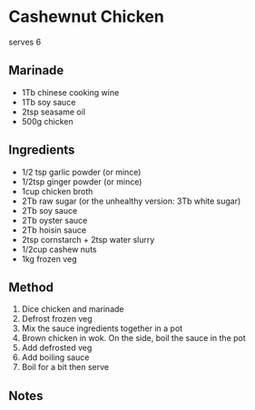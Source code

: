 # Cashewnut Chicken

serves 6

## Marinade

* 1Tb chinese cooking wine
* 1Tb soy sauce
* 2tsp seasame oil
* 500g chicken

## Ingredients

* 1/2 tsp garlic powder (or mince)
* 1/2tsp ginger powder (or mince)
* 1cup chicken broth
* 2Tb raw sugar (or the unhealthy version: 3Tb white sugar)
* 2Tb soy sauce
* 2Tb oyster sauce
* 2Tb hoisin sauce
* 2tsp cornstarch + 2tsp water slurry
* 1/2cup cashew nuts
* 1kg frozen veg

## Method

1. Dice chicken and marinade
2. Defrost frozen veg
3. Mix the sauce ingredients together in a pot
4. Brown chicken in wok. On the side, boil the sauce in the pot
5. Add defrosted veg
6. Add boiling sauce
7. Boil for a bit then serve

## Notes

